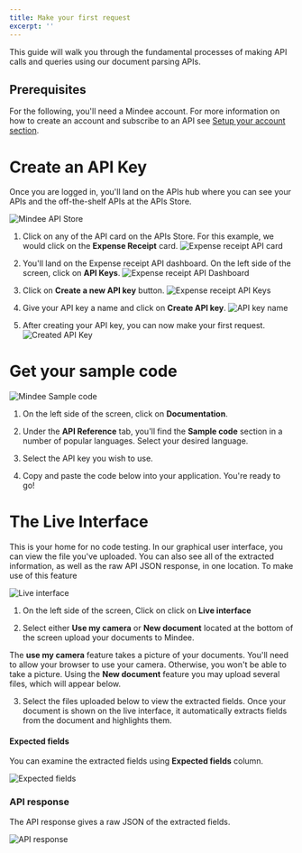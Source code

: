```yaml
---
title: Make your first request
excerpt: ''
---
```

This guide will walk you through the fundamental processes of making API calls and queries using our document parsing APIs.

## Prerequisites
For the following, you'll need a Mindee account. For more information on how to create an account and subscribe to an API see [Setup your account section](https://developers.mindee.com/docs/setup-your-account).

# Create an API Key
Once you are logged in, you'll land on the APIs hub where you can see your APIs and the off-the-shelf APIs at the APIs Store. 

![Mindee API Store](https://files.readme.io/c3fc0f4-Screenshot_2021-08-02_at_20.16.22.png "create an api key")


1. Click on any of the API card on the APIs Store. For this example, we would click on the **Expense Receipt** card. 
![Expense receipt API card](https://files.readme.io/f111f5b-Screenshot_2021-12-02_at_18.05.20.png "create an api key")

2. You'll land on the Expense receipt API dashboard. On the left side of the screen, click on **API Keys**.
![Expense receipt API Dashboard](https://files.readme.io/fba7946-Screenshot_2021-12-02_at_18.18.27.png "api keys")

3. Click on **Create a new API key** button.
![Expense receipt API Keys](https://files.readme.io/86f4f94-Screenshot_2021-12-02_at_18.19.19.png "api keys")

4. Give your API key a name and click on **Create API key**.
![API key name](https://files.readme.io/71656fb-3.4.jpg "api keys")

5. After creating your API key, you can now make your first request.
![Created API Key](https://files.readme.io/dac9804-Screenshot_2021-12-02_at_18.21.47.png "created API keys")


# Get your sample code
![Mindee Sample code](https://files.readme.io/b79f2fa-3.5.jpg "sample code")

1. On the left side of the screen, click on **Documentation**.
  
2. Under the **API Reference** tab, you'll find the **Sample code** section in a number of popular languages. Select your desired language.

3. Select the API key you wish to use.

4. Copy and paste the code below into your application. You're ready to go!



# The Live Interface
This is your home for no code testing. In our graphical user interface, you can view the file you've uploaded. You can also see all of the extracted information, as well as the raw API JSON response, in one location. To make use of this feature

![Live interface](https://files.readme.io/2e3e774-Screenshot_2022-01-08_at_01.02.01.png "live interface")


1. On the left side of the screen, Click on  click on **Live interface** 

2. Select either **Use my camera** or **New document** located at the bottom of the screen upload your documents to Mindee. 

The **use my camera** feature takes a picture of your documents. You'll need to allow your browser to use your camera. Otherwise, you won't be able to take a picture. Using the **New document** feature you may upload several files, which will appear below. 

3. Select the files uploaded below to view the extracted fields. Once your document is shown on the live interface, it automatically extracts fields from the document and highlights them. 


#### Expected fields
You can examine the extracted fields using **Expected fields** column. 

![Expected fields](https://files.readme.io/8ce50ae-Screenshot_2021-12-03_at_17.20.56.png "extracted fields ")

### API response
The API response gives a raw JSON of the extracted fields.

![API response](https://files.readme.io/05246cd-Screenshot_2021-12-03_at_17.20.46.png "API response")
